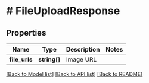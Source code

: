# # FileUploadResponse

## Properties

Name | Type | Description | Notes
------------ | ------------- | ------------- | -------------
**file_urls** | **string[]** | Image URL |

[[Back to Model list]](../../README.md#models) [[Back to API list]](../../README.md#endpoints) [[Back to README]](../../README.md)
